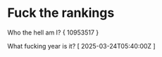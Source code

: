 # Fuck the rankings

Who the hell am I?
{ 10953517 }

What fucking year is it?
[ 2025-03-24T05:40:00Z ]
